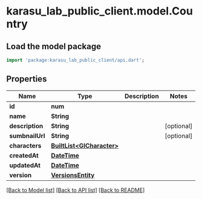 # karasu_lab_public_client.model.Country

## Load the model package
```dart
import 'package:karasu_lab_public_client/api.dart';
```

## Properties
Name | Type | Description | Notes
------------ | ------------- | ------------- | -------------
**id** | **num** |  | 
**name** | **String** |  | 
**description** | **String** |  | [optional] 
**sumbnailUrl** | **String** |  | [optional] 
**characters** | [**BuiltList&lt;GICharacter&gt;**](GICharacter.md) |  | 
**createdAt** | [**DateTime**](DateTime.md) |  | 
**updatedAt** | [**DateTime**](DateTime.md) |  | 
**version** | [**VersionsEntity**](VersionsEntity.md) |  | 

[[Back to Model list]](../README.md#documentation-for-models) [[Back to API list]](../README.md#documentation-for-api-endpoints) [[Back to README]](../README.md)


